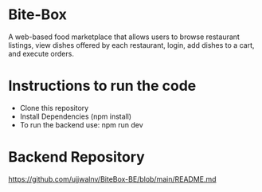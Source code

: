 # Bite-Box
A web-based food marketplace that allows users to browse restaurant listings, view dishes offered by each restaurant, login, add dishes to a cart, and execute orders.

# Instructions to run the code

- Clone this repository
- Install Dependencies (npm install)
- To run the backend use: npm run dev

# Backend Repository
https://github.com/ujjwalnv/BiteBox-BE/blob/main/README.md
